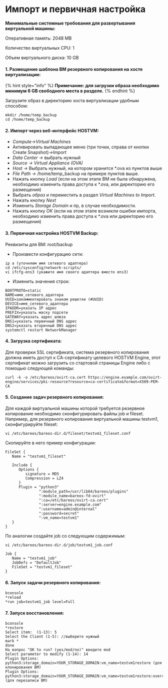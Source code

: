 # Импорт и первичная настройка

**Минимальные системные требования для развертывания виртуальной машины:**

Оперативная память: 2048 MB

Количество виртуальных CPU: 1

Объем виртуального диска: 10 GB

#### **1. Размещение шаблона ВМ резервного копирования на хосте виртуализации:**

{% hint style="info" %}
**Примечание: для загрузки образа необходимо минимум 6 GB свободного места в разделе.**
{% endhint %}

Загрузите образ в директорию хоста виртуализации удобным способом:

```
mkdir /home/temp_backup
cd /home/temp_backup
```

#### **2. Импорт через веб-интерфейс HOSTVM:**

* _Compute->Virtual Machines_
* Активировать выпадающее меню (три точки, справа от кнопки Create Snapshot)_->Import_
* _Data Center ->_ выбрать нужный
* _Source -> Virtual Appliance (OVA)_
* _Host ->_ Выбрать нужный, на котором хранится \*.ova из пунктов выше
* _File Path ->_ /home/temp\_backup на примере пунктов выше.
* Нажать кнопку _Load_ (если на этом этапе ВМ не была обнаружена, необходимо изменить права доступа к \*.ova, или директорию его размещения)
* Выбрать _образ_ и переместить в раздел _Virtual Machines to Import_.
* Нажать кнопку _Next_
* Изменить _Storage Domain_ и пр, в случае необходимости.
* Нажать кнопку _OK_ (если на этом этапе возникли ошибки импорта, необходимо изменить права доступа к \*.ova или директорию его размещения)

#### **3. Первичная настройка HOSTVM Backup:**

Реквизиты для ВМ: root/backup

* Произвести конфигурацию сети:

```
ip a (уточняем имя сетевого адаптера)
cd /etc/sysconfig/network-scripts/
vi ifcfg-ens3 (укажите имя своего адаптера вместо ens3)
```

* Изменить значения строк:

```
BOOTPROTO=static
NAME=имя_сетевого_адаптера
UUID=закомментировать знаком решетки (#UUID)
DEVICE=имя_сетевого_адаптера
IPADDR=указать IP адрес
PREFIX=указать маску подсети
GATEWAY=указать адрес шлюза
DNS1=указать первичный DNS адрес
DNS2=указать вторичный DNS адрес
systemctl restart NetworkManager 
```

#### **4. Загрузка сертификата:**

Для проверки SSL сертификата, система резервного копирования должна иметь доступ к СА-сертификату целевого HOSTVM Engine, этот сертификат можно загрузить со стартовой страницы Engine либо c помощью следующей команды:

```
curl -k -o /etc/bareos/ovirt-ca.cert https://engine.example.com/ovirt-engine/services/pki-resource?resource=ca-certificate&format=X509-PEM-CA
```

#### **5. Создание задач резервного копирования:**

Для каждой виртуальной машины которой требуется резервное копирование необходимо сконфигурировать файлы job и fileset. Например, для резервного копирования виртуальной машины testvm1, сконфигурируйте fileset:

```
vi /etc/bareos/bareos-dir.d/fileset/testvm1_fileset.conf
```

Скопируйте в него пример конфигурации:

```
FileSet {
   Name = "testvm1_fileset"

   Include {
      Options {
         signature = MD5
         Compression = LZ4
      }
      Plugin = "python3"
               ":module_path=/usr/lib64/bareos/plugins"
               ":module_name=bareos-fd-ovirt"
               ":ca=/etc/bareos/ovirt-ca.cert"
               ":server=engine.example.com"
               ":username=admin@internal"
               ":password=secret"
               ":vm_name=testvm1"
   }
}
```

По аналогии создайте job со следующим содержимым:

```
vi /etc/bareos/bareos-dir.d/job/testvm1_job.conf
```

```
Job {
   Name = "testvm1_job"
   JobDefs = "DefaultJob"
   FileSet = "testvm1_fileset"
}
```

#### **6. Запуск задачи резервного копирования:**

```
bconsole
*reload
*run job=testvm1_job level=Full
```

#### **7. Запуск восстановления:**

```
bconsole
*restore
Select item:  (1-13): 5
Select the Client (1-5): //выберите нужный 
mark *
done
На вопрос "OK to run? (yes/mod/no)" введите mod
Select parameter to modify (1-14): 14
Plugin Options:  python3:storage_domain=YOUR_STORAGE_DOMAIN:vm_name=testvm1restore (для клонирования ВМ)
Plugin Options:  python3:storage_domain=YOUR_STORAGE_DOMAIN:vm_name=testvm1restore:override=yes (для перезаписи ВМ)
```
